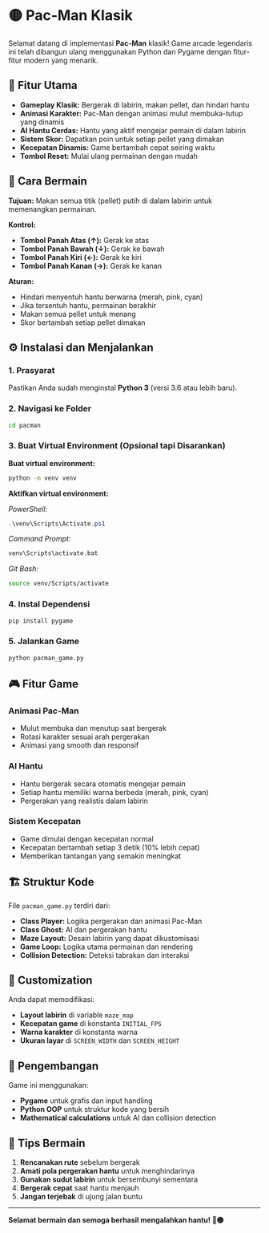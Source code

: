 # 🟡 Pac-Man Klasik

Selamat datang di implementasi **Pac-Man** klasik! Game arcade legendaris ini telah dibangun ulang menggunakan Python dan Pygame dengan fitur-fitur modern yang menarik.

## 🌟 Fitur Utama

- **Gameplay Klasik:** Bergerak di labirin, makan pellet, dan hindari hantu
- **Animasi Karakter:** Pac-Man dengan animasi mulut membuka-tutup yang dinamis
- **AI Hantu Cerdas:** Hantu yang aktif mengejar pemain di dalam labirin
- **Sistem Skor:** Dapatkan poin untuk setiap pellet yang dimakan
- **Kecepatan Dinamis:** Game bertambah cepat seiring waktu
- **Tombol Reset:** Mulai ulang permainan dengan mudah

## 🎯 Cara Bermain

**Tujuan:** Makan semua titik (pellet) putih di dalam labirin untuk memenangkan permainan.

**Kontrol:**
- **Tombol Panah Atas (↑):** Gerak ke atas
- **Tombol Panah Bawah (↓):** Gerak ke bawah  
- **Tombol Panah Kiri (←):** Gerak ke kiri
- **Tombol Panah Kanan (→):** Gerak ke kanan

**Aturan:**
- Hindari menyentuh hantu berwarna (merah, pink, cyan)
- Jika tersentuh hantu, permainan berakhir
- Makan semua pellet untuk menang
- Skor bertambah setiap pellet dimakan

## ⚙️ Instalasi dan Menjalankan

### 1. Prasyarat
Pastikan Anda sudah menginstal **Python 3** (versi 3.6 atau lebih baru).

### 2. Navigasi ke Folder
```bash
cd pacman
```

### 3. Buat Virtual Environment (Opsional tapi Disarankan)
**Buat virtual environment:**
```bash
python -m venv venv
```

**Aktifkan virtual environment:**

*PowerShell:*
```powershell
.\venv\Scripts\Activate.ps1
```

*Command Prompt:*
```cmd
venv\Scripts\activate.bat
```

*Git Bash:*
```bash
source venv/Scripts/activate
```

### 4. Instal Dependensi
```bash
pip install pygame
```

### 5. Jalankan Game
```bash
python pacman_game.py
```

## 🎮 Fitur Game

### Animasi Pac-Man
- Mulut membuka dan menutup saat bergerak
- Rotasi karakter sesuai arah pergerakan
- Animasi yang smooth dan responsif

### AI Hantu
- Hantu bergerak secara otomatis mengejar pemain
- Setiap hantu memiliki warna berbeda (merah, pink, cyan)
- Pergerakan yang realistis dalam labirin

### Sistem Kecepatan
- Game dimulai dengan kecepatan normal
- Kecepatan bertambah setiap 3 detik (10% lebih cepat)
- Memberikan tantangan yang semakin meningkat

## 🏗️ Struktur Kode

File `pacman_game.py` terdiri dari:
- **Class Player:** Logika pergerakan dan animasi Pac-Man
- **Class Ghost:** AI dan pergerakan hantu
- **Maze Layout:** Desain labirin yang dapat dikustomisasi
- **Game Loop:** Logika utama permainan dan rendering
- **Collision Detection:** Deteksi tabrakan dan interaksi

## 🎨 Customization

Anda dapat memodifikasi:
- **Layout labirin** di variable `maze_map`
- **Kecepatan game** di konstanta `INITIAL_FPS`
- **Warna karakter** di konstanta warna
- **Ukuran layar** di `SCREEN_WIDTH` dan `SCREEN_HEIGHT`

## 🔧 Pengembangan

Game ini menggunakan:
- **Pygame** untuk grafis dan input handling
- **Python OOP** untuk struktur kode yang bersih
- **Mathematical calculations** untuk AI dan collision detection

## 📝 Tips Bermain

1. **Rencanakan rute** sebelum bergerak
2. **Amati pola pergerakan hantu** untuk menghindarinya
3. **Gunakan sudut labirin** untuk bersembunyi sementara
4. **Bergerak cepat** saat hantu menjauh
5. **Jangan terjebak** di ujung jalan buntu

---

**Selamat bermain dan semoga berhasil mengalahkan hantu! 👻🟡**